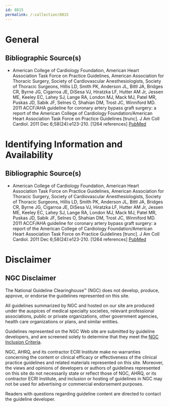 ```yaml
---
id: 8815
permalink: /:collection/8815
---
```


# General

## Bibliographic Source(s)

- American College of Cardiology Foundation, American Heart Association Task Force on Practice Guidelines, American Association for Thoracic Surgery, Society of Cardiovascular Anesthesiologists, Society of Thoracic Surgeons, Hillis LD, Smith PK, Anderson JL, Bittl JA, Bridges CR, Byrne JG, Cigarroa JE, DiSesa VJ, Hiratzka LF, Hutter AM Jr, Jessen ME, Keeley EC, Lahey SJ, Lange RA, London MJ, Mack MJ, Patel MR, Puskas JD, Sabik JF, Selnes O, Shahian DM, Trost JC, Winniford MD. 2011 ACCF/AHA guideline for coronary artery bypass graft surgery: a report of the American College of Cardiology Foundation/American Heart Association Task Force on Practice Guidelines [trunc]. J Am Coll Cardiol. 2011 Dec 6;58(24):e123-210. [1264 references] [ PubMed ](http://www.ncbi.nlm.nih.gov/entrez/query.fcgi?cmd=Retrieve&db=pubmed&dopt=Abstract&list_uids=22070836)

# Identifying Information and Availability

## Bibliographic Source(s)

- American College of Cardiology Foundation, American Heart Association Task Force on Practice Guidelines, American Association for Thoracic Surgery, Society of Cardiovascular Anesthesiologists, Society of Thoracic Surgeons, Hillis LD, Smith PK, Anderson JL, Bittl JA, Bridges CR, Byrne JG, Cigarroa JE, DiSesa VJ, Hiratzka LF, Hutter AM Jr, Jessen ME, Keeley EC, Lahey SJ, Lange RA, London MJ, Mack MJ, Patel MR, Puskas JD, Sabik JF, Selnes O, Shahian DM, Trost JC, Winniford MD. 2011 ACCF/AHA guideline for coronary artery bypass graft surgery: a report of the American College of Cardiology Foundation/American Heart Association Task Force on Practice Guidelines [trunc]. J Am Coll Cardiol. 2011 Dec 6;58(24):e123-210. [1264 references] [ PubMed ](http://www.ncbi.nlm.nih.gov/entrez/query.fcgi?cmd=Retrieve&db=pubmed&dopt=Abstract&list_uids=22070836)

# Disclaimer

## NGC Disclaimer

The National Guideline Clearinghouse™ (NGC) does not develop, produce, approve, or endorse the guidelines represented on this site.

All guidelines summarized by NGC and hosted on our site are produced under the auspices of medical specialty societies, relevant professional associations, public or private organizations, other government agencies, health care organizations or plans, and similar entities.

Guidelines represented on the NGC Web site are submitted by guideline developers, and are screened solely to determine that they meet the [NGC Inclusion Criteria](/help-and-about/summaries/inclusion-criteria).

NGC, AHRQ, and its contractor ECRI Institute make no warranties concerning the content or clinical efficacy or effectiveness of the clinical practice guidelines and related materials represented on this site. Moreover, the views and opinions of developers or authors of guidelines represented on this site do not necessarily state or reflect those of NGC, AHRQ, or its contractor ECRI Institute, and inclusion or hosting of guidelines in NGC may not be used for advertising or commercial endorsement purposes.

Readers with questions regarding guideline content are directed to contact the guideline developer.

